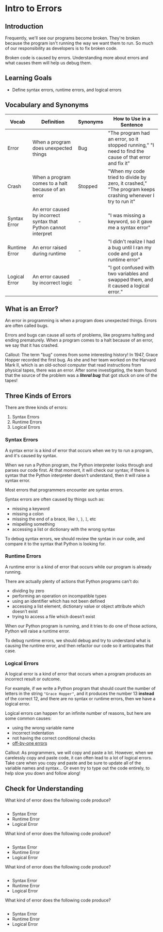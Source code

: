 # Intro to Errors

## Introduction

Frequently, we'll see our programs become broken. They're broken because the program isn't running the way we want them to run. So much of our responsibility as developers is to fix broken code.

Broken code is caused by errors. Understanding more about errors and what causes them will help us debug them.

## Learning Goals

- Define syntax errors, runtime errors, and logical errors

## Vocabulary and Synonyms

| Vocab | Definition | Synonyms | How to Use in a Sentence
| --- | --- | --- | ---
Error | When a program does unexpected things | Bug | "The program had an error, so it stopped running," "I need to find the cause of that error and fix it"
Crash | When a program comes to a halt because of an error | Stopped | "When my code tried to divide by zero, it crashed," "The program keeps crashing whenever I try to run it"
Syntax Error | An error caused by incorrect syntax that Python cannot interpret | - | "I was missing a keyword, so it gave me a syntax error"
Runtime Error | An error raised during runtime | - | "I didn't realize I had a bug until I ran my code and got a runtime error"
Logical Error | An error caused by incorrect logic | - | "I got confused with two variables and swapped them, and it caused a logical error."

## What is an Error?

An error in programming is when a program does unexpected things. Errors are often called bugs.

Errors and bugs can cause all sorts of problems, like programs halting and ending prematurely. When a program comes to a halt because of an error, we say that it has crashed.

Callout: The term "bug" comes from some interesting history! In 1947, Grace Hopper recorded the first bug. As she and her team worked on the Harvard Mark II, which is an old-school computer that read instructions from physical tapes, there was an error. After some investigating, the team found that the source of the problem was a _**literal bug**_ that got stuck on one of the tapes!

## Three Kinds of Errors

There are three kinds of errors:

1. Syntax Errors
2. Runtime Errors
3. Logical Errors

### Syntax Errors

A syntax error is a kind of error that occurs when we try to run a program, and it's caused by syntax.

When we run a Python program, the Python interpreter looks through and parses our code first. At that moment, it will check our syntax; if there is syntax that the Python interpreter doesn't understand, then it will raise a syntax error.

Most errors that programmers encounter are syntax errors.

Syntax errors are often caused by things such as:

- missing a keyword
- missing a colon
- missing the end of a brace, like `)`, `}`, `]`, etc
- mispelling something
- accessing a list or dictionary with the wrong syntax

To debug syntax errors, we should review the syntax in our code, and compare it to the syntax that Python is looking for.

### Runtime Errors

A runtime error is a kind of error that occurs while our program is already running.

There are actually plenty of actions that Python programs can't do:

- dividing by zero
- performing an operation on incompatible types
- using an identifier which has not been defined
- accessing a list element, dictionary value or object attribute which doesn’t exist
- trying to access a file which doesn’t exist

When our Python program is running, and it tries to do one of those actions, Python will raise a runtime error.

To debug runtime errors, we should debug and try to understand what is causing the runtime error, and then refactor our code so it anticipates that case.

### Logical Errors

A logical error is a kind of error that occurs when a program produces an incorrect result or outcome.

For example, if we write a Python program that should count the number of letters in the string `"Grace Hopper"`, and it produces the number 13 **instead** of the correct 12, and there are no syntax or runtime errors, then we have a logical error.

Logical errors can happen for an infinite number of reasons, but here are some common causes:

- using the wrong variable name
- incorrect indentation
- not having the correct conditional checks
- [off-by-one errors](https://en.wikipedia.org/wiki/Off-by-one_error)

Callout: As programmers, we will copy and paste a lot. However, when we carelessly copy and paste code, it can often lead to a lot of logical errors. Take care when you copy and paste and be sure to update all of the variable names and syntax... Or even try to type out the code entirely, to help slow you down and follow along!

## Check for Understanding

What kind of error does the following code produce?

```python
```

* Syntax Error
* Runtime Error
* Logical Error

What kind of error does the following code produce?

```python
```

* Syntax Error
* Runtime Error
* Logical Error


What kind of error does the following code produce?

```python
```

* Syntax Error
* Runtime Error
* Logical Error


What kind of error does the following code produce?

```python
```

* Syntax Error
* Runtime Error
* Logical Error
